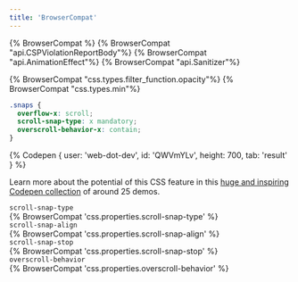 ```yaml
---
title: 'BrowserCompat'
---
```


{% BrowserCompat %}
{% BrowserCompat "api.CSPViolationReportBody"%}
{% BrowserCompat "api.AnimationEffect"%}
{% BrowserCompat "api.Sanitizer"%}

{% BrowserCompat "css.types.filter_function.opacity"%}
{% BrowserCompat "css.types.min"%}

```css
.snaps {
  overflow-x: scroll;
  scroll-snap-type: x mandatory;
  overscroll-behavior-x: contain;
}
```

{% Codepen {
  user: 'web-dot-dev',
  id: 'QWVmYLv',
  height: 700,
  tab: 'result'
} %}

Learn more about the potential of this CSS feature in this [huge and inspiring
Codepen collection](https://codepen.io/collection/KpqBGW) of around 25 demos.

<div class="compat-subject"><code>scroll-snap-type</code></div>
{% BrowserCompat 'css.properties.scroll-snap-type' %}

<div class="compat-subject"><code>scroll-snap-align</code></div>
{% BrowserCompat 'css.properties.scroll-snap-align' %}

<div class="compat-subject"><code>scroll-snap-stop</code></div>
{% BrowserCompat 'css.properties.scroll-snap-stop' %}

<div class="compat-subject"><code>overscroll-behavior</code></div>
{% BrowserCompat 'css.properties.overscroll-behavior' %}
